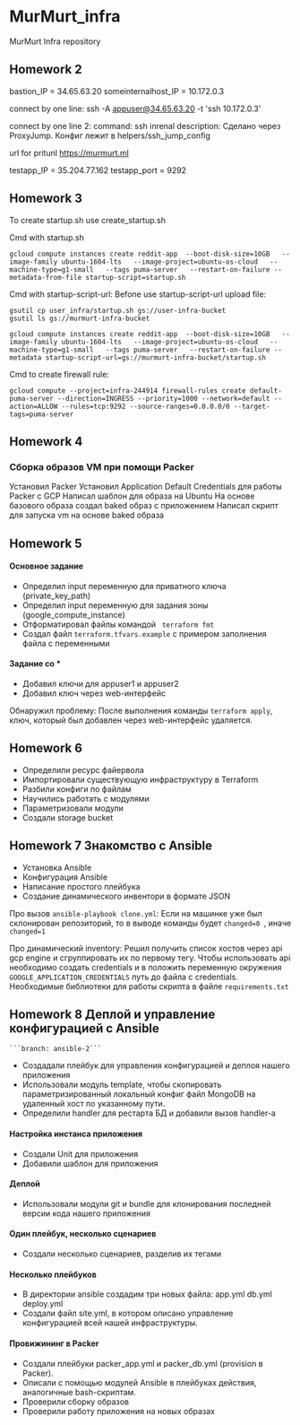 # MurMurt_infra
MurMurt Infra repository

## Homework 2

bastion_IP = 34.65.63.20
someinternalhost_IP = 10.172.0.3

connect by one line:
ssh -A appuser@34.65.63.20 -t 'ssh 10.172.0.3'

connect by one line 2:
	command: ssh inrenal
	description: Сделано через ProxyJump. Конфиг лежит в helpers/ssh_jump_config

url for pritunl https://murmurt.ml


testapp_IP = 35.204.77.162
testapp_port = 9292

## Homework 3
To create startup.sh use create_startup.sh

Cmd with startup.sh
```
gcloud compute instances create reddit-app  --boot-disk-size=10GB   --image-family ubuntu-1604-lts   --image-project=ubuntu-os-cloud   --machine-type=g1-small   --tags puma-server   --restart-on-failure --metadata-from-file startup-script=startup.sh
```

Cmd with startup-script-url:
Befone use startup-script-url upload file:
```
gsutil cp user_infra/startup.sh gs://user-infra-bucket
gsutil ls gs://murmurt-infra-bucket
```

```
gcloud compute instances create reddit-app  --boot-disk-size=10GB   --image-family ubuntu-1604-lts   --image-project=ubuntu-os-cloud   --machine-type=g1-small   --tags puma-server   --restart-on-failure --metadata startup-script-url=gs://murmurt-infra-bucket/startup.sh
```

Cmd to create firewall rule:
```
gcloud compute --project=infra-244914 firewall-rules create default-puma-server --direction=INGRESS --priority=1000 --network=default --action=ALLOW --rules=tcp:9292 --source-ranges=0.0.0.0/0 --target-tags=puma-server
```

## Homework 4
### Сборка образов VM при помощи Packer

Установил Packer
Установил Application Default Credentials для работы Packer с GCP
Написал шаблон для образа на Ubuntu
На основе базового образа создал baked образ с приложением
Написал скрипт для запуска vm на основе baked образа

## Homework 5
#### Основное задание

- Определил input переменную для приватного ключа (private_key_path)
- Определил input переменную для задания зоны (google_compute_instance)
- Отформатировал файлы командой ``` terraform fmt```
- Создал файл ```terraform.tfvars.example``` с примером заполнения файла с переменными

#### Задание со *
- Добавил ключи для appuser1 и appuser2
- Добавил ключ через web-интерфейс

Обнаружил проблему:
После выполнения команды ```terraform apply```, ключ, который был добавлен через web-интерфейс удаляется.

## Homework 6
- Определили ресурс файервола
- Импортировали существующую инфраструктуру в Terraform
- Разбили конфиги по файлам
- Научились работать с модулями
- Параметризовали модули
- Создали storage bucket

## Homework 7 Знакомство с Ansible

- Установка Ansible
- Конфигурация Ansible
- Написание простого плейбука
- Создание динамического инвентори в формате JSON

Про вызов ```ansible-playbook clone.yml```:
    Если на машинке уже был склонирован репозиторий, то в выводе команды будет ```changed=0 ```, иначе ```changed=1```
   
Про динамический inventory:
    Решил получить список хостов через api gcp engine и сгруппировать их по первому тегу.
    Чтобы использовать api необходимо создать сredentials и в положить переменную окружения ```GOOGLE_APPLICATION_CREDENTIALS``` 
    путь до файла с сredentials.
    Необходимые библиотеки для работы скрипта в файле ```requirements.txt```

## Homework 8 Деплой и управление конфигурацией с Ansible
    ```branch: ansible-2```
    
- Создадали плейбук для управления конфигурацией и деплоя нашего приложения
- Использовали модуль template, чтобы скопировать 
    параметризированный локальный конфиг файл MongoDB на
    удаленный хост по указанному пути.
- Определили handler для рестарта БД и добавили вызов handler-а

#### Настройка инстанса приложения

- Создали Unit для приложения
- Добавили шаблон для приложения

#### Деплой

- Использовали модули git и bundle для клонирования
    последней версии кода нашего приложения
    
#### Один плейбук, несколько сценариев

- Создали несколько сценариев, разделив их тегами

#### Несколько плейбуков

- В директории ansible создадим три новых файла:
    app.yml
    db.yml
    deploy.yml
- Создали файл site.yml, в котором описано управление конфигурацией всей нашей инфраструктуры.

#### Провижининг в Packer

- Создали плейбуки packer_app.yml и packer_db.yml (provision в Packer).
- Описали с помощью модулей Ansible в плейбуках действия, аналогичные bash-скриптам.
- Проверили сборку образов
- Проверили работу приложения на новых образах
